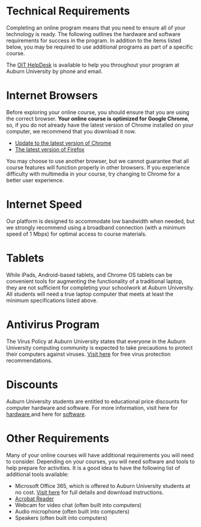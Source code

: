 # Technical Requirements

Completing an online program means that you need to ensure all of your technology is ready. The following outlines the hardware and software requirements for success in the program. In addition to the items listed below, you may be required to use additional programs as part of a specific course.

The [OIT HelpDesk](http://www.auburn.edu/oit/helpdesk/) is available to help you throughout your program at Auburn University by phone and email.

# Internet Browsers

Before exploring your online course, you should ensure that you are using the correct browser. **Your online course is optimized for Google Chrome**, so, if you do not already have the latest version of Chrome installed on your computer, we recommend that you download it now.

- [Update to the latest version of Chrome](https://www.google.com/intl/en/chrome/)   
- [The latest version of Firefox](https://www.mozilla.org/en-US/)  

You may choose to use another browser, but we cannot guarantee that all course features will function properly in other browsers. If you experience difficulty with multimedia in your course, try changing to Chrome for a better user experience.

# Internet Speed
Our platform is designed to accommodate low bandwidth when needed, but we strongly recommend using a broadband connection (with a minimum speed of 1 Mbps) for optimal access to course materials.

# Tablets
While iPads, Android-based tablets, and Chrome OS tablets can be convenient tools for augmenting the functionality of a traditional laptop, they are not sufficient for completing your schoolwork at Auburn University. All students will need a true laptop computer that meets at least the minimum specifications listed above.

# Antivirus Program
The Virus Policy at Auburn University states that everyone in the Auburn University computing community is expected to take precautions to protect their computers against viruses. [Visit here](https://auburn.service-now.com/it?id=kb_article_view&sysparm_article=KB0000232&sys_kb_id=007e81e51b66045056cd8663cc4bcbe0&spa=1) for free virus protection recommendations.

# Discounts
Auburn University students are entitled to educational price discounts for computer hardware and software. For more information, visit here for [hardware ](http://www.auburn.edu/oit/hardwareEmpStu/) and here for [software](http://www.auburn.edu/oit/softwareEmpStu/).

# Other Requirements
Many of your online courses will have additional requirements you will need to consider. Depending on your courses, you will need software and tools to help prepare for activities. It is a good idea to have the following list of additional tools available:

- Microsoft Office 365, which is offered to Auburn University students at no cost. [Visit here](http://www.auburn.edu/oit/365/students/) for full details and download instructions.
- [Acrobat Reader](https://get.adobe.com/reader/)
- Webcam for video chat (often built into computers)
- Audio microphone (often built into computers)
- Speakers (often built into computers)